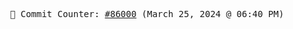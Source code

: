 <p align="center">
    <samp>
        📮 Commit Counter: <a href="https://github.com/Javascript-void0/Javascript-void0/commits/main">#86000</a> (March 25, 2024 @ 06:40 PM)
    </samp>
</p>